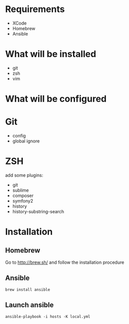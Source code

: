 Requirements
============

- XCode
- Homebrew
- Ansible

What will be installed
======================

- git
- zsh
- vim

What will be configured
=======================

# Git

- config
- global ignore

# ZSH

add some plugins:

- git
- sublime
- composer
- symfony2
- history
- history-substring-search

Installation
============

## Homebrew

Go to http://brew.sh/ and follow the installation procedure

## Ansible

```
brew install ansible
```

## Launch ansible

```
ansible-playbook -i hosts -K local.yml
```
